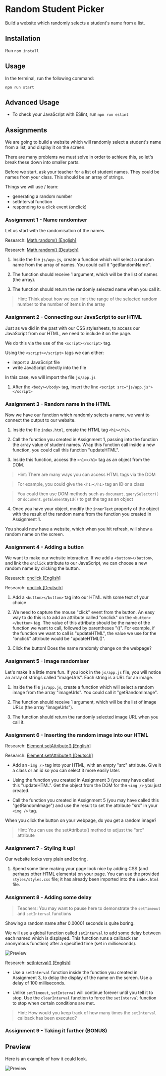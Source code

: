 # Random Student Picker

Build a website which randomly selects a student's name from a list.

## Installation

Run `npm install`

## Usage

In the terminal, run the following command:

`npm run start`

## Advanced Usage

- To check your JavaScript with ESlint, run `npm run eslint`

## Assignments

We are going to build a website which will randomly select a student's name from a list, and display it on the screen.

There are many problems we must solve in order to achieve this,
so let's break these down into smaller parts.

Before we start, ask your teacher for a list of student names.
They could be names from your class. This should be an array of strings.

Things we will use / learn:

- generating a random number
- setInterval function
- responding to a click event (onclick)

### Assignment 1 - Name randomiser

Let us start with the randomisation of the names.

Research: [Math.random() [English]](https://developer.mozilla.org/en-US/docs/Web/JavaScript/Reference/Global_Objects/Math/random)

Research: [Math.random() [Deutsch]](https://developer.mozilla.org/de/docs/Web/JavaScript/Reference/Global_Objects/Math/math.random)

1. Inside the file `js/app.js`, create a function which will select a random name from the array of names. You could call it "getRandomName".

2. The function should receive 1 argument, which will be the list of names (the array).

3. The function should return the randomly selected name when you call it.

> Hint: Think about how we can limit the range of the selected
> random number to the number of items in the array

### Assignment 2 - Connecting our JavaScript to our HTML

Just as we did in the past with our CSS stylesheets, to access our JavaScript from our HTML, we need to include it on the page.

We do this via the use of the `<script></script>` tag.

Using the `<script></script>` tags we can either:

- import a JavaScript file
- write JavaScript directly into the file

In this case, we will import the file `js/app.js`

1. After the `<body></body>` tag, insert the line `<script src="js/app.js"></script>`

### Assignment 3 - Random name in the HTML

Now we have our function which randomly selects a name, we want
to connect the output to our website.

1. Inside the file `index.html`, create the HTML tag `<h1></h1>`.

2. Call the function you created in Assignment 1, passing into the function the array value of student names. Wrap this function call inside a new function, you could call this function "updateHTML".

3. Inside this function, access the `<h1></h1>` tag as an object from the DOM.

> Hint: There are many ways you can access HTML tags via the DOM

> For example, you could give the `<h1></h1>` tag an ID or a class

> You could then use DOM methods such as `document.querySelector()` or `document.getElementById()` to get the tag as an object

4. Once you have your object, modify the `innerText` property of the object with the result of the random name from the function you created in Assignment 1.

You should now have a website, which when you hit refresh, will show a random name on the screen.

### Assignment 4 - Adding a button

We want to make our website interactive. If we add a `<button></button>`, and link the `onclick` attribute to our JavaScript, we can choose a new random name by clicking the button.

Research: [onclick [English]](https://developer.mozilla.org/en-US/docs/Web/API/GlobalEventHandlers/onclick)

Research: [onclick [Deutsch]](https://developer.mozilla.org/de/docs/Web/API/GlobalEventHandlers/onclick)

1. Add a `<button></button>` tag into our HTML with some text of your choice

2. We need to capture the mouse "click" event from the button. An easy way to do this is to add an attribute called "onclick" on the `<button></button>` tag. The value of this attribute should be the name of the function we want to call, followed by parentheses "()". For example, if the function we want to call is "updateHTML", the value we use for the "onclick" attribute would be "updateHTML()".

3. Click the button! Does the name randomly change on the webpage?

### Assignment 5 - Image randomiser

Let's make it a little more fun. If you look in the `js/app.js` file, you will notice an array of strings called "imageUrls". Each string is a URL for an image.

1. Inside the file `js/app.js`, create a function which will select a random image from the array "imageUrls". You could call it "getRandomImage".

2. The function should receive 1 argument, which will be the list of image URLs (the array "imageUrls").

3. The function should return the randomly selected image URL when you call it.

### Assignment 6 - Inserting the random image into our HTML

Research: [Element.setAttribute() [English]](https://developer.mozilla.org/en-US/docs/Web/API/Element/setAttribute)

Research: [Element.setAttribute() [Deutsch]](https://developer.mozilla.org/de/docs/Web/API/Element/setAttribute)

- Add an `<img />` tag into your HTML, with an empty "src" attribute. Give it a class or an id so you can select it more easily later.

- Using the function you created in Assignment 3 (you may have called this "updateHTML". Get the object from the DOM for the `<img />` you just created.

- Call the function you created in Assignment 5 (you may have called this "getRandomImage") and use the result to set the attribute "src" in your `<img />` tag.

When you click the button on your webpage, do you get a random image?

> Hint: You can use the setAttribute() method to adjust the "src" attribute

### Assignment 7 - Styling it up!

Our website looks very plain and boring.

1. Spend some time making your page look nice by adding CSS (and perhaps other HTML elements) on your page. You can use the provided `styles/styles.css` file; it has already been imported into the `index.html` file.

### Assignment 8 - Adding some delay

> Teachers: You may want to pause here to demonstrate the `setTimeout` and `setInterval` functions

Showing a random name after 0.00001 seconds is quite boring.

We will use a global function called `setInterval` to add some delay between each named which is displayed. This function runs a callback (an anonymous function) after a specified time (set in milliseconds).

![Preview](assignment-6-preview.gif)

Research: [setInterval() [English]](https://developer.mozilla.org/en-US/docs/Web/API/WindowOrWorkerGlobalScope/setInterval)

- Use a `setInterval` function inside the function you created in Assignment 3, to delay the display of the name on the screen. Use a delay of 100 milliseconds.

- Unlike `setTimeout`, `setInterval` will continue forever until you tell it to stop. Use the `clearInterval` function to force the `setInterval` function to stop when certain conditions are met.

> Hint: How would you keep track of how many times the `setInterval` callback has been executed?

### Assignment 9 - Taking it further (BONUS)

## Preview

Here is an example of how it could look.

![Preview](preview.gif)